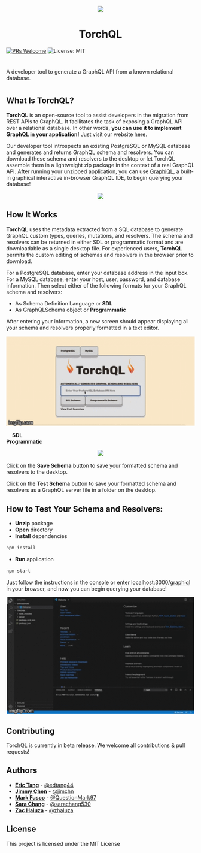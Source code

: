<p align="center">
  <img width="50" src="https://github.com/oslabs-beta/TorchQL/blob/dev/torchql.png?raw=true">
  <h1 align="center">TorchQL</h1>
</p>

[![PRs Welcome](https://img.shields.io/badge/PRs-welcome-brightgreen.svg)](https://github.com/team-reactype/ReacType/pulls)
![License: MIT](https://img.shields.io/badge/License-MIT-yellow.svg)

# 
A developer tool to generate a GraphQL API from a known relational database.

# 

## What Is TorchQL?
**TorchQL** is an open-source tool to assist developers in the migration from REST APIs to GraphQL.  It facilitates the task of 
exposing a GraphQL API over a relational database. In other words, **you can use it to implement GraphQL in your application!** Just visit our website [here](http://torchql.herokuapp.com/).

Our developer tool introspects an existing PostgreSQL or MySQL database and generates and returns GraphQL schema and resolvers.  You can download these schema and resolvers to the desktop or let TorchQL assemble them in a lightweight zip package in the context of a real GraphQL API.  After running your unzipped application, you can use <a href="https://github.com/graphql/graphiql">GraphiQL</a>, a built-in graphical interactive in-browser GraphQL IDE, to begin querying your database!

<p align="center">
<img src="https://github.com/oslabs-beta/TorchQL/blob/dev/screenshot1.png?raw=true" align="center" height="400">
</p>

## How It Works
**TorchQL** uses the metadata extracted from a SQL database to generate GraphQL custom types, queries, mutations, and resolvers.  The schema and resolvers can be returned in either SDL or programmatic format and are downloadable as a single desktop file. For experienced users, **TorchQL** permits the custom editing of schemas and resolvers in the browser prior to download.

For a PostgreSQL database, enter your database address in the input box. For a MySQL database, enter your host, user, password, and database information. Then select either of the following formats for your GraphQL schema and resolvers:
- As Schema Definition Language or **SDL**
- As GraphQLSchema object or **Programmatic**

After entering your information, a new screen should appear displaying all your schema and resolvers properly formatted in a text editor.

<p align="center">
<img src="./demo5.gif" width="600" display=block margin=auto>
</p>
&nbsp; &nbsp; <strong>SDL</strong>&nbsp; &nbsp; &nbsp; &nbsp; &nbsp; &nbsp; &nbsp; &nbsp; &nbsp; &nbsp; &nbsp; &nbsp; &nbsp; &nbsp; &nbsp; &nbsp; &nbsp; &nbsp; &nbsp; &nbsp; &nbsp; &nbsp; &nbsp; &nbsp; &nbsp; &nbsp; &nbsp; &nbsp; &nbsp; &nbsp; &nbsp; &nbsp; &nbsp; &nbsp; &nbsp; &nbsp; &nbsp; &nbsp; &nbsp; &nbsp; &nbsp; &nbsp; &nbsp; &nbsp; &nbsp; &nbsp; &nbsp; &nbsp; &nbsp; &nbsp; &nbsp  <strong>Programmatic</strong>
<p align="center">
<img src="https://github.com/oslabs-beta/TorchQL/blob/dev/screenshot5.png?raw=true" height="400" display=block margin=auto>
</p>

Click on the **Save Schema** button to save your formatted schema and resolvers to the desktop.

Click on the **Test Schema** button to save your formatted schema and resolvers as a GraphQL server file in a folder on the desktop.

## How to Test Your Schema and Resolvers:

- **Unzip** package
- **Open** directory
- **Install** dependencies

```bash
npm install
```

- **Run** application

```bash
npm start
```

Just follow the instructions in the console or enter localhost:3000/<a href="https://github.com/graphql/graphiql">graphiql</a> in your browser, and now you can begin querying your database!

<p align="center">
<img src="./demo2.gif" width="500" display=block margin=auto>
</p>

## Contributing
TorchQL is currently in beta release.  We welcome all contributions & pull requests!

## Authors
- **[Eric Tang](https://github.com/edtang44)** - [@edtang44](https://github.com/edtang44)
- **[Jimmy Chen](https://www.linkedin.com/in/jimchn/)** - [@jimchn](https://github.com/jimchn)
- **[Mark Fusco](https://www.linkedin.com/in/mark-fusco-46165a181/)** - [@QuestionMark97](https://github.com/QuestionMark97)
- **[Sara Chang](https://www.linkedin.com/in/sara-chang/)** - [@sarachang530](https://github.com/sarachang530)
- **[Zac Haluza](https://haluza.dev)** - [@zhaluza](https://github.com/zhaluza)

## License
This project is licensed under the MIT License
